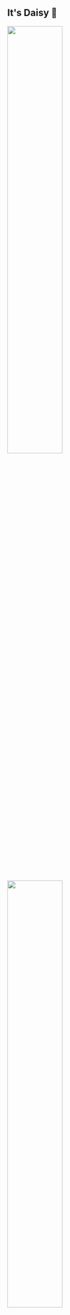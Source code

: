 ## It's Daisy 🌼

<a href="https://github.com/Jeong-minji/github-readme-stats">
  <img width="50%" align="center" src="https://github-readme-stats.vercel.app/api?username=Jeong-minji&hide=stars&show_icons=true&theme=gruvbox&bg_color=whiteg" />
</a>
<a href="https://github.com/Jeong-minji/github-readme-status">
  <img width="50%" align="center" src="https://github-readme-stats.vercel.app/api/top-langs/?username=Jeong-minji&layout=compact" />
</a>

